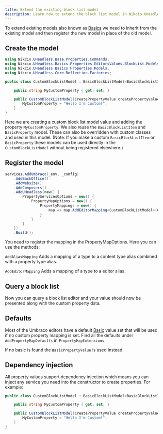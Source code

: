 ```yaml
---
title: Extend the existing block list model
description: Learn how to extend the block list model in Nikcio.UHeadless.
---
```


To extend existing models also known as [Basics](./basics) we need to inherit from the existing model and then register the new model in place of the old model.

## Create the model
```csharp
using Nikcio.UHeadless.Base.Properties.Commands;
using Nikcio.UHeadless.Basics.Properties.EditorsValues.BlockList.Models;
using Nikcio.UHeadless.Basics.Properties.Models;
using Nikcio.UHeadless.Core.Reflection.Factories;

public class CustomBlockListModel : BasicBlockListModel<BasicBlockListItem<BasicProperty>> {

    public string MyCustomProperty { get; set; }

    public CustomBlockListModel(CreatePropertyValue createPropertyValue, IDependencyReflectorFactory dependencyReflectorFactory) : base(createPropertyValue, dependencyReflectorFactory) {
        MyCustomProperty = "Hello I'm Custom!";
    }
}
```


Here we are creating a custom block list model value and adding the property `MyCustomProperty`. We also reuse the `BasicBlockListItem` and `BasicProperty` model. These can also be overridden with custom classes and used in this model. (Note: If you make a custom `BasicBlockListItem` or `BasicProperty` these models can be used directly in the `CustomBlockListModel` without being registered elsewhere.)

## Register the model
```csharp
services.AddUmbraco(_env, _config)
    .AddBackOffice()
    .AddWebsite()
    .AddComposers()
    .AddUHeadless(new() {
        PropertyServicesOptions = new() {
            PropertyMapOptions = new() {
                PropertyMappings = new() {
                    map => map.AddEditorMapping<CustomBlockListModel>(Constants.PropertyEditors.Aliases.BlockList)
                }
            }
        }
    })
    .Build();
```

You need to register the mapping in the PropertyMapOptions. Here you can use the methods:

`AddAliasMapping`
Adds a mapping of a type to a content type alias combined with a property type alias.

`AddEditorMapping`
Adds a mapping of a type to a editor alias.

## Query a block list

Now you can query a block list editor and your value should now be presented along with the custom property data.

## Defaults

Most of the Umbraco editors have a default [Basic](./basics) value set that will be used if no custom property mapping is set.
Find all the defaults under `AddPropertyMapDefaults` in `PropertyMapExtensions`

If no basic is found the `BasicPropertyValue` is used instead.

## Dependency injection

All property values support dependency injection which means you can inject any service you need into the constructor to create properties.
For example:
```csharp
public class CustomBlockListModel : BasicBlockListModel<BasicBlockListItem<BasicProperty>> {

    public string MyCustomProperty { get; set; }

    public CustomBlockListModel(CreatePropertyValue createPropertyValue, IDependencyReflectorFactory dependencyReflectorFactory, IContentService contentservice) : base(createPropertyValue, dependencyReflectorFactory) {
        MyCustomProperty = "Hello I'm Custom!";
    }
}
```